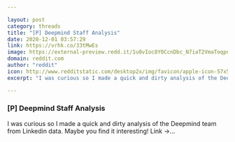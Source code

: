 ```yaml
---

layout: post
category: threads
title: "[P] Deepmind Staff Analysis"
date: 2020-12-01 03:57:29
link: https://vrhk.co/33tMwEs
image: https://external-preview.redd.it/1u0vIoc8Y0CcnDbc_N7iaT2VmaToqpntG5iyPsPVXbY.jpg?width=400&height=209.42408377&auto=webp&crop=400:209.42408377,smart&s=fda1881c142d381ad7bba775e0eeb889b1384d95
domain: reddit.com
author: "reddit"
icon: http://www.redditstatic.com/desktop2x/img/favicon/apple-icon-57x57.png
excerpt: "I was curious so I made a quick and dirty analysis of the Deepmind team from Linkedin data. Maybe you find it interesting! Link -&gt;..."

---
```


### [P] Deepmind Staff Analysis

I was curious so I made a quick and dirty analysis of the Deepmind team from Linkedin data. Maybe you find it interesting! Link -&gt;...